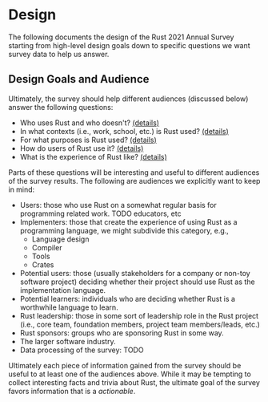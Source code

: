 # Design

The following documents the design of the Rust 2021 Annual Survey starting from high-level design goals down to specific questions we want survey data to help us answer.

## Design Goals and Audience

Ultimately, the survey should help different audiences (discussed below) answer the following questions:

* Who uses Rust and who doesn't? [(details)](./design/who.md)
* In what contexts (i.e., work, school, etc.) is Rust used? [(details)](./design/contexts.md)
* For what purposes is Rust used? [(details)](./design/purposes.md)
* How do users of Rust use it? [(details)](./design/how.md)
* What is the experience of Rust like? [(details)](./design/experience.md)

Parts of these questions will be interesting and useful to different audiences of the survey results. The following are audiences we explicitly want to keep in mind:

* Users: those who use Rust on a somewhat regular basis for programming related work. TODO educators, etc
* Implementers: those that create the experience of using Rust as a programming language, we might subdivide this category, e.g.,
  * Language design
  * Compiler
  * Tools
  * Crates
* Potential users: those (usually stakeholders for a company or non-toy software project) deciding whether their project should use Rust as the implementation language.
* Potential learners: individuals who are deciding whether Rust is a worthwhile language to learn.
* Rust leadership: those in some sort of leadership role in the Rust project (i.e., core team, foundation members, project team members/leads, etc.)
* Rust sponsors: groups who are sponsoring Rust in some way.
* The larger software industry.
* Data processing of the survey: TODO

Ultimately each piece of information gained from the survey should be useful to at least one of the audiences above. While it may be tempting to collect interesting facts and trivia about Rust, the ultimate goal of the survey favors information that is a *actionable*.
